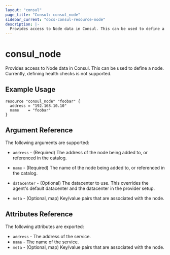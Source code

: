 ```yaml
---
layout: "consul"
page_title: "Consul: consul_node"
sidebar_current: "docs-consul-resource-node"
description: |-
  Provides access to Node data in Consul. This can be used to define a node.
---
```


# consul_node

Provides access to Node data in Consul. This can be used to define a
node. Currently, defining health checks is not supported.

## Example Usage

```hcl
resource "consul_node" "foobar" {
  address = "192.168.10.10"
  name    = "foobar"
}
```

## Argument Reference

The following arguments are supported:

* `address` - (Required) The address of the node being added to,
  or referenced in the catalog.

* `name` - (Required) The name of the node being added to, or
  referenced in the catalog.

* `datacenter` - (Optional) The datacenter to use. This overrides the agent's
  default datacenter and the datacenter in the provider setup.

* `meta` - (Optional, map) Key/value pairs that are associated with the node.

## Attributes Reference

The following attributes are exported:

* `address` - The address of the service.
* `name` - The name of the service.
* `meta` - (Optional, map) Key/value pairs that are associated with the node.
